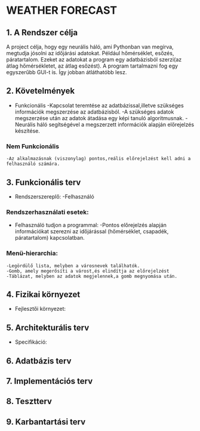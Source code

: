 # WEATHER FORECAST
## 1. A Rendszer célja
A project célja, hogy egy neurális háló, ami Pythonban van megírva, megtudja jósolni az időjárási adatokat. Például hőmérséklet, esőzés, páratartalom.
Ezeket az adatokat a program egy adatbázisból szerzi(az átlag hőmérsékletet, az átlag esőzést). A program tartalmazni fog egy egyszerűbb GUI-t is. Így jobban átláthatóbb lesz.

## 2. Követelmények
* Funkcionális
    -Kapcsolat teremtése az adatbázissal,illetve szükséges információk megszerzése az adatbázisból.
    -A szükséges adatok megszerzése után az adatok átadása egy képi tanuló algoritmusnak.
    -Neurális háló segítségével a megszerzett információk alapján előrejelzés készítése.
### Nem Funkcionális 
    -Az alkalmazásnak (viszonylag) pontos,reális előrejelzést kell adni a felhasználó számára.

## 3. Funkcionális terv
* Rendszerszereplő:
    -Felhasználó
### Rendszerhasználati esetek:
* Felhasználó tudjon a programmal:
    -Pontos előrejelzés alapján információkat szerezni az időjárással (hőmérséklet, csapadék, páratartalom) kapcsolatban.

### Menü-hierarchia:
    -Legördülő lista, melyben a városnevek találhatók.
    -Gomb, amely megerősíti a várost,és elindítja az előrejelzést
    -Táblázat, melyben az adatok megjelennek,a gomb megnyomása után.

## 4. Fizikai környezet

* Fejlesztői környezet:

## 5. Architekturális terv

* Specifikáció:

## 6. Adatbázis terv

## 7. Implementációs terv

## 8. Tesztterv

## 9. Karbantartási terv

